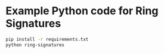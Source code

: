 # Example Python code for Ring Signatures

```bash
pip install -r requirements.txt
python ring-signatures
```